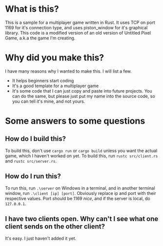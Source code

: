 # What is this?
This is a sample for a multiplayer game written in Rust. It uses TCP on port 1169 for it's connection type, and uses piston_window for it's graphical library. This code is a modified version of an old version of Untitled Pixel Game, a.k.a the game I'm creating.

# Why did you make this?
I have many reasons why I wanted to make this. I will list a few.
- It helps beginners start coding
- It's a good template for a multiplayer game
- It's some code that I can just copy and paste into future projects. You can do the same, but please just put my name into the source code, so you can tell it's mine, and not yours.

# Some answers to some questions
## How do I build this?
To build this, don't use `cargo run` or `cargo build` unless you want the actual game, which I haven't worked on yet. To build this, run `rustc src/client.rs` and `rustc src/server.rs`.
## How do I run this?
To run this, run `.\server` on Windows in a terminal, and in another terminal window, run `.\client [ip] [port]`. Obviously replace ip and port with their respective values. Port should be 1169 *nice*, and if the server is local, do `127.0.0.1`.
## I have two clients open. Why can't I see what one client sends on the other client?
It's easy. I just haven't added it yet.
